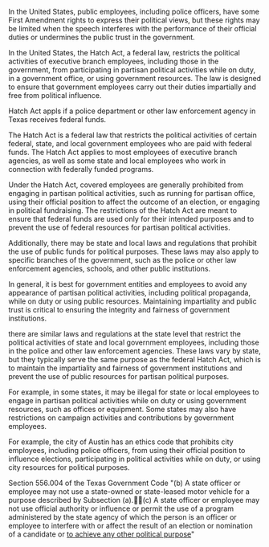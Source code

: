 
In the United States, public employees, including police officers, have some First Amendment rights to express their political views, but these rights may be limited when the speech interferes with the performance of their official duties or undermines the public trust in the government.

In the United States, the Hatch Act, a federal law, restricts the political activities of executive branch employees, including those in the government, from participating in partisan political activities while on duty, in a government office, or using government resources. The law is designed to ensure that government employees carry out their duties impartially and free from political influence.

Hatch Act appls if a police department or other law enforcement agency in Texas receives federal funds.

The Hatch Act is a federal law that restricts the political activities of certain federal, state, and local government employees who are paid with federal funds. The Hatch Act applies to most employees of executive branch agencies, as well as some state and local employees who work in connection with federally funded programs.

Under the Hatch Act, covered employees are generally prohibited from engaging in partisan political activities, such as running for partisan office, using their official position to affect the outcome of an election, or engaging in political fundraising. The restrictions of the Hatch Act are meant to ensure that federal funds are used only for their intended purposes and to prevent the use of federal resources for partisan political activities.

Additionally, there may be state and local laws and regulations that prohibit the use of public funds for political purposes. These laws may also apply to specific branches of the government, such as the police or other law enforcement agencies, schools, and other public institutions.

In general, it is best for government entities and employees to avoid any appearance of partisan political activities, including political propaganda, while on duty or using public resources. Maintaining impartiality and public trust is critical to ensuring the integrity and fairness of government institutions.

there are similar laws and regulations at the state level that restrict the political activities of state and local government employees, including those in the police and other law enforcement agencies. These laws vary by state, but they typically serve the same purpose as the federal Hatch Act, which is to maintain the impartiality and fairness of government institutions and prevent the use of public resources for partisan political purposes.

For example, in some states, it may be illegal for state or local employees to engage in partisan political activities while on duty or using government resources, such as offices or equipment. Some states may also have restrictions on campaign activities and contributions by government employees.

For example, the city of Austin has an ethics code that prohibits city employees, including police officers, from using their official position to influence elections, participating in political activities while on duty, or using city resources for political purposes.


Section 556.004 of the Texas Government Code
"(b) A state officer or employee may not use a state-owned or state-leased motor vehicle for a purpose described by Subsection (a).(c) A state officer or employee may not use official authority or influence or permit the use of a program administered by the state agency of which the person is an officer or employee to interfere with or affect the result of an election or nomination of a candidate or <u>to achieve any other political purpose</u>"
